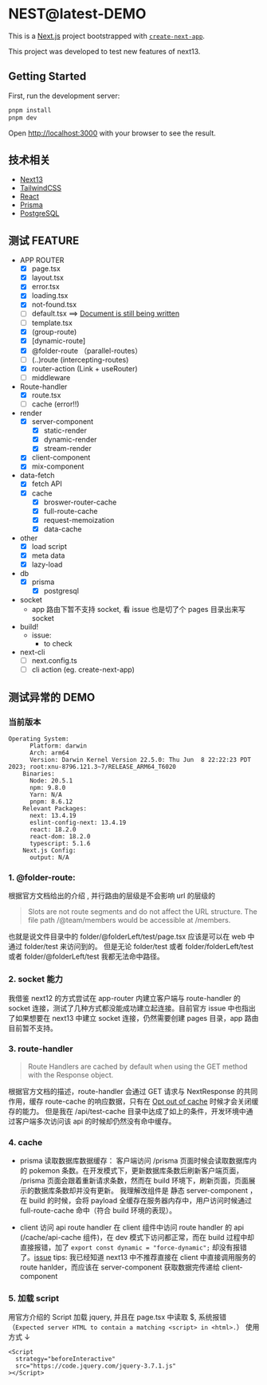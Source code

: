 # NEST@latest-DEMO

This is a [Next.js](https://nextjs.org/) project bootstrapped with [`create-next-app`](https://github.com/vercel/next.js/tree/canary/packages/create-next-app).

This project was developed to test new features of next13.

## Getting Started

First, run the development server:

```bash
pnpm install
pnpm dev
```

Open [http://localhost:3000](http://localhost:3000) with your browser to see the result.

## 技术相关

- [Next13](https://nextjs.org/docs/getting-started/installation)
- [TailwindCSS](https://tailwindcss.com/docs/installation)
- [React](https://zh-hans.react.dev/)
- [Prisma](https://www.prisma.io/docs/getting-started/quickstart)
- [PostgreSQL](https://www.postgresql.org/docs/)

## 测试 FEATURE

- APP ROUTER
  - [x] page.tsx
  - [x] layout.tsx
  - [x] error.tsx
  - [x] loading.tsx
  - [x] not-found.tsx
  - [ ] default.tsx ==> [Document is still being written](https://nextjs.org/docs/app/api-reference/file-conventions/default)
  - [ ] template.tsx
  - [x] (group-route)
  - [x] [dynamic-route]
  - [x] @folder-route （parallel-routes）
  - [ ] (..)route (intercepting-routes)
  - [x] router-action (Link + useRouter)
  - [ ] middleware
- Route-handler
  - [x] route.tsx
  - [ ] cache (error!!)
- render
  - [x] server-component
    - [x] static-render
    - [x] dynamic-render
    - [x] stream-render
  - [x] client-component
  - [x] mix-component
- data-fetch
  - [x] fetch API
  - [x] cache
    - [x] broswer-router-cache
    - [x] full-route-cache
    - [x] request-memoization
    - [x] data-cache
- other
  - [x] load script
  - [x] meta data
  - [x] lazy-load
- db
  - [x] prisma
    - [x] postgresql
- socket
  - app 路由下暂不支持 socket, 看 issue 也是切了个 pages 目录出来写 socket
- build!
  - issue:
    - to check
- next-cli
  - [ ] next.config.ts
  - [ ] cli action (eg. create-next-app)

## 测试异常的 DEMO

### 当前版本

```
Operating System:
      Platform: darwin
      Arch: arm64
      Version: Darwin Kernel Version 22.5.0: Thu Jun  8 22:22:23 PDT 2023; root:xnu-8796.121.3~7/RELEASE_ARM64_T6020
    Binaries:
      Node: 20.5.1
      npm: 9.8.0
      Yarn: N/A
      pnpm: 8.6.12
    Relevant Packages:
      next: 13.4.19
      eslint-config-next: 13.4.19
      react: 18.2.0
      react-dom: 18.2.0
      typescript: 5.1.6
    Next.js Config:
      output: N/A
```

### 1. @folder-route:

根据官方文档给出的介绍 , 并行路由的层级是不会影响 url 的层级的

> Slots are not route segments and do not affect the URL structure. The file path /@team/members would be accessible at /members.

也就是说文件目录中的 folder/@folderLeft/test/page.tsx 应该是可以在 web 中通过 folder/test 来访问到的。 但是无论 folder/test 或者 folder/folderLeft/test 或者 folder/@folderLeft/test 我都无法命中路径。

### 2. socket 能力

我借鉴 next12 的方式尝试在 app-router 内建立客户端与 route-handler 的 socket 连接，测试了几种方式都没能成功建立起连接。目前官方 issue 中也指出了如果想要在 next13 中建立 socket 连接，仍然需要创建 pages 目录，app 路由目前暂不支持。

### 3. route-handler

> Route Handlers are cached by default when using the GET method with the Response object.

根据官方文档的描述，route-handler 会通过 GET 请求与 NextResponse 的共同作用，缓存 route-cache 的响应数据，只有在 [Opt out of cache](https://nextjs.org/docs/app/building-your-application/routing/route-handlers#opting-out-of-caching) 时候才会关闭缓存的能力。
但是我在 /api/test-cache 目录中达成了如上的条件，开发环境中通过客户端多次访问该 api 的时候却仍然没有命中缓存。

### 4. cache

- prisma 读取数据库数据缓存：
  客户端访问 /prisma 页面时候会读取数据库内的 pokemon 条数。在开发模式下，更新数据库条数后刷新客户端页面， /prisma 页面会跟着重新请求条数，然而在 build 环境下，刷新页面，页面展示的数据库条数却并没有更新。
  我理解改组件是 静态 server-component ，在 build 的时候，会将 payload 全缓存在服务器内存中，用户访问时候通过 full-route-cache 命中（符合 build 环境的表现）。

- client 访问 api route handler
  在 client 组件中访问 route handler 的 api (/cache/api-cache 组件)，在 dev 模式下访问都正常，而在 build 过程中却直接报错，加了 `export const dynamic = "force-dynamic";` 却没有报错了。[issue](https://github.com/vercel/next.js/issues/55042)
  tips: 我已经知道 next13 中不推荐直接在 client 中直接调用服务的 route hanlder，而应该在 server-component 获取数据完传递给 client-component

### 5. 加载 script
用官方介绍的 Script 加载 jquery, 并且在 page.tsx 中读取 $, 系统报错（`Expected server HTML to contain a matching <script> in <html>.`）
使用方式 ↓
```
<Script
  strategy="beforeInteractive"
  src="https://code.jquery.com/jquery-3.7.1.js"
></Script>
```